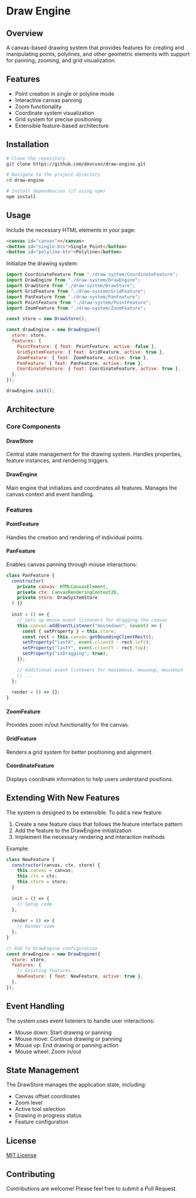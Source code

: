 # Draw Engine

## Overview
A canvas-based drawing system that provides features for creating and manipulating points, polylines, and other geometric elements with support for panning, zooming, and grid visualization.

## Features
- Point creation in single or polyline mode
- Interactive canvas panning
- Zoom functionality
- Coordinate system visualization
- Grid system for precise positioning
- Extensible feature-based architecture

## Installation
```bash
# Clone the repository
git clone https://github.com/devcusn/draw-engine.git

# Navigate to the project directory
cd draw-engine

# Install dependencies (if using npm)
npm install
```

## Usage
Include the necessary HTML elements in your page:

```html
<canvas id="canvas"></canvas>
<button id="single-btn">Single Point</button>
<button id="polyline-btn">Polyline</button>
```

Initialize the drawing system:

```javascript
import CoordinateFeature from "./draw-system/CoordinateFeature";
import DrawEngine from "./draw-system/DrawEngine";
import DrawStore from "./draw-system/DrawStore";
import GridFeature from "./draw-system/GridFeature";
import PanFeature from "./draw-system/PanFeature";
import PointFeature from "./draw-system/PointFeature";
import ZoomFeature from "./draw-system/ZoomFeature";

const store = new DrawStore();

const drawEngine = new DrawEngine({
  store: store,
  features: {
    PointFeature: { feat: PointFeature, active: false },
    GridSystemFeature: { feat: GridFeature, active: true },
    ZoomFeature: { feat: ZoomFeature, active: true },
    PanFeature: { feat: PanFeature, active: true },
    CoordinateFeature: { feat: CoordinateFeature, active: true },
  },
});

drawEngine.init();
```

## Architecture

### Core Components

#### DrawStore
Central state management for the drawing system. Handles properties, feature instances, and rendering triggers.

#### DrawEngine
Main engine that initializes and coordinates all features. Manages the canvas context and event handling.

### Features

#### PointFeature
Handles the creation and rendering of individual points.

#### PanFeature
Enables canvas panning through mouse interactions:
```javascript
class PanFeature {
  constructor(
    private canvas: HTMLCanvasElement,
    private ctx: CanvasRenderingContext2D,
    private store: DrawSystemStore
  ) {}
  
  init = () => {
    // Sets up mouse event listeners for dragging the canvas
    this.canvas.addEventListener("mousedown", (event) => {
      const { setProperty } = this.store;
      const rect = this.canvas.getBoundingClientRect();
      setProperty("lastX", event.clientX - rect.left);
      setProperty("lastY", event.clientY - rect.top);
      setProperty("isDragging", true);
    });

    // Additional event listeners for mousemove, mouseup, mouseout
    // ...
  };
  
  render = () => {};
}
```

#### ZoomFeature
Provides zoom in/out functionality for the canvas.

#### GridFeature
Renders a grid system for better positioning and alignment.

#### CoordinateFeature
Displays coordinate information to help users understand positions.

## Extending With New Features
The system is designed to be extensible. To add a new feature:

1. Create a new feature class that follows the feature interface pattern
2. Add the feature to the DrawEngine initialization
3. Implement the necessary rendering and interaction methods

Example:
```javascript
class NewFeature {
  constructor(canvas, ctx, store) {
    this.canvas = canvas;
    this.ctx = ctx;
    this.store = store;
  }
  
  init = () => {
    // Setup code
  };
  
  render = () => {
    // Render code
  };
}

// Add to DrawEngine configuration
const drawEngine = new DrawEngine({
  store: store,
  features: {
    // Existing features...
    NewFeature: { feat: NewFeature, active: true },
  },
});
```

## Event Handling
The system uses event listeners to handle user interactions:

- Mouse down: Start drawing or panning
- Mouse move: Continue drawing or panning
- Mouse up: End drawing or panning action
- Mouse wheel: Zoom in/out

## State Management
The DrawStore manages the application state, including:

- Canvas offset coordinates
- Zoom level
- Active tool selection
- Drawing in progress status
- Feature configuration

## License
[MIT License](LICENSE)

## Contributing
Contributions are welcome! Please feel free to submit a Pull Request.
